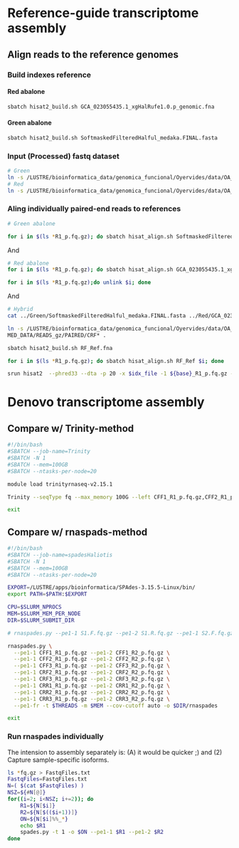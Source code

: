 
# Reference-guide transcriptome assembly
## Align reads to the reference genomes
### Build indexes reference
#### Red abalone
```bash
sbatch hisat2_build.sh GCA_023055435.1_xgHalRufe1.0.p_genomic.fna
```
#### Green abalone
```bash
sbatch hisat2_build.sh SoftmaskedFilteredHalful_medaka.FINAL.fasta
```

### Input (Processed) fastq dataset
```bash
# Green
ln -s /LUSTRE/bioinformatica_data/genomica_funcional/Oyervides/data/OA_abulon/RNASEQ/TRIMMED_DATA/READS_gz/PAIRED/CFF* .
# Red
ln -s /LUSTRE/bioinformatica_data/genomica_funcional/Oyervides/data/OA_abulon/RNASEQ/TRIMMED_DATA/READS_gz/PAIRED/CRR* .

```

### Aling individually paired-end reads to references
```bash
# Green abalone

for i in $(ls *R1_p.fq.gz); do sbatch hisat_align.sh SoftmaskedFilteredHalful_medaka.FINAL.fasta $i; done

```

And
```bash
# Red abalone
for i in $(ls *R1_p.fq.gz); do sbatch hisat_align.sh GCA_023055435.1_xgHalRufe1.0.p_genomic.fna $i; done

for i in $(ls *R1_p.fq.gz);do unlink $i; done

```
And 
```bash
# Hybrid
cat ../Green/SoftmaskedFilteredHalful_medaka.FINAL.fasta ../Red/GCA_023055435.1_xgHalRufe1.0.p_genomic.fna > RF_Ref.fna

ln -s /LUSTRE/bioinformatica_data/genomica_funcional/Oyervides/data/OA_abulon/RNASEQ/TRIM
MED_DATA/READS_gz/PAIRED/CRF* .

sbatch hisat2_build.sh RF_Ref.fna

for i in $(ls *R1_p.fq.gz); do sbatch hisat_align.sh RF_Ref $i; done

srun hisat2  --phred33 --dta -p 20 -x $idx_file -1 ${base}_R1_p.fq.gz -2 ${base}_R2_p.fq.gz --rg-id=${base} --rg SM:${base} -S ${base}.sam --summary-file ${base}.summary.txt --met-file ${base}.met.txt &


```


# Denovo transcriptome assembly

## Compare w/ Trinity-method
```bash
#!/bin/bash
#SBATCH --job-name=Trinity
#SBATCH -N 1
#SBATCH --mem=100GB
#SBATCH --ntasks-per-node=20

module load trinityrnaseq-v2.15.1

Trinity --seqType fq --max_memory 100G --left CFF1_R1_p.fq.gz,CFF2_R1_p.fq.gz,CFF3_R1_p.fq.gz,CRF2_R1_p.fq.gz,CRF3_R1_p.fq.gz,CRR1_R1_p.fq.gz,CRR2_R1_p.fq.gz,CRR3_R1_p.fq.gz --right CFF1_R2_p.fq.gz,CFF2_R2_p.fq.gz,CFF3_R2_p.fq.gz,CRF2_R2_p.fq.gz,CRF3_R2_p.fq.gz,CRR1_R2_p.fq.gz,CRR2_R2_p.fq.gz,CRR3_R2_p.fq.gz --CPU 20

exit
```

## Compare w/ rnaspads-method
```bash
#!/bin/bash
#SBATCH --job-name=spadesHaliotis
#SBATCH -N 1
#SBATCH --mem=100GB
#SBATCH --ntasks-per-node=20

EXPORT=/LUSTRE/apps/bioinformatica/SPAdes-3.15.5-Linux/bin/
export PATH=$PATH:$EXPORT

CPU=$SLURM_NPROCS
MEM=$SLURM_MEM_PER_NODE
DIR=$SLURM_SUBMIT_DIR

# rnaspades.py --pe1-1 S1.F.fq.gz --pe1-2 S1.R.fq.gz --pe1-1 S2.F.fq.gz --pe1-2 S2.R.fq.gz --pe1-1 S3.F.fq.gz --pe1-2 S3.R.fq.gz --pe1-1 ... --pe1-2 ... --pe1-fr -t $THREADS -m $MEM --cov-cutoff auto -o $DIR/rnaspades

rnaspades.py \
  --pe1-1 CFF1_R1_p.fq.gz --pe1-2 CFF1_R2_p.fq.gz \
  --pe1-1 CFF2_R1_p.fq.gz --pe1-2 CFF2_R2_p.fq.gz \
  --pe1-1 CFF3_R1_p.fq.gz --pe1-2 CFF3_R2_p.fq.gz \
  --pe1-1 CRF2_R1_p.fq.gz --pe1-2 CRF2_R2_p.fq.gz \
  --pe1-1 CRF3_R1_p.fq.gz --pe1-2 CRF3_R2_p.fq.gz \
  --pe1-1 CRR1_R1_p.fq.gz --pe1-2 CRR1_R2_p.fq.gz \
  --pe1-1 CRR2_R1_p.fq.gz --pe1-2 CRR2_R2_p.fq.gz \
  --pe1-1 CRR3_R1_p.fq.gz --pe1-2 CRR3_R2_p.fq.gz \
  --pe1-fr -t $THREADS -m $MEM --cov-cutoff auto -o $DIR/rnaspades

exit

```
### Run rnaspades individually
The intension to assembly separately is: (A) it would be quicker ;) and (2) Capture sample-specific isoforms.

```bash
ls *fq.gz > FastqFiles.txt
FastqFiles=FastqFiles.txt
N=( $(cat $FastqFiles) )
NSZ=${#N[@]}
for((i=2; i<NSZ; i+=2)); do
    R1=${N[$i]}
    R2=${N[$(($i+1))]}
    ON=${N[$i]%%_*}
    echo $R1
    spades.py -t 1 -o $ON --pe1-1 $R1 --pe1-2 $R2
done
```
